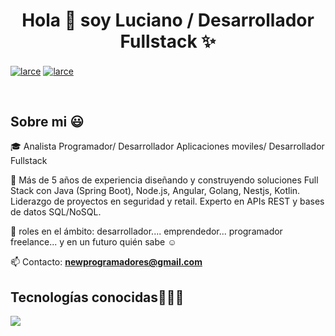 <h1 align="center">Hola 👋  soy Luciano / Desarrollador Fullstack ✨ </h1> 

<p align="left">

<a href="https://www.linkedin.com/in/luciano-arce-25b131262/" target="blank"><img align="center" src="https://img.shields.io/badge/LinkedIn-0077B5?style=for-the-badge&logo=linkedin&logoColor=white" alt="larce"/></a>
<a href = "mailto:newprogramadores@gmail.com" target="blank"><img align="center" src="https://img.shields.io/badge/Gmail-D14836?style=for-the-badge&logo=gmail&logoColor=white" alt="larce"  /></a>
  </p>
<br>
<h2>Sobre mi 😃</h2>
<p align="left">
🎓 Analista Programador/ Desarrollador Aplicaciones moviles/ Desarrollador Fullstack

🎥 Más de 5 años de experiencia diseñando y construyendo soluciones Full Stack con Java (Spring Boot), Node.js, Angular, Golang, Nestjs, Kotlin. Liderazgo de proyectos en seguridad y retail. Experto en APIs REST y bases de datos SQL/NoSQL.

📝 roles en el ámbito: desarrollador.... emprendedor... programador freelance... y en un futuro quién sabe ☺️

📫 Contacto: **newprogramadores@gmail.com**
<!--Intro end-->
  </p>
  <h2 >Tecnologías conocidas👨🏻‍💻</h2>
<!--tech stack icons-->
<p align="left">
  <a href="https://skillicons.dev">
    <img src="https://skillicons.dev/icons?i=androidstudio,kotlin,java,php,flutter,css,html,js,nodejs,mysql,sqlite,firebase,gtk,git,github,docker,angular,postman,eclipse,vscode,bash,linux,ai,vuejs,nestjs,go" />
  </a>
</p>
<br>

  




